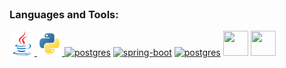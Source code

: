<br>
<h3 align="left">Languages and Tools:</h3>
<p align="left">
<a href="https://www.java.com" target="_blank" rel="noreferrer"> <img src="https://raw.githubusercontent.com/devicons/devicon/master/icons/java/java-original.svg" alt="java" width="40" height="40"/> </a>
<a href="https://www.python.org" target="_blank" rel="noreferrer"> <img src="https://raw.githubusercontent.com/devicons/devicon/master/icons/python/python-original.svg" alt="python" width="40" height="40"/> </a>
<a href="https://devicon.dev/" target="_blank" rel="noreferrer"> <img src="https://cdn.jsdelivr.net/gh/devicons/devicon@latest/icons/postgresql/postgresql-original.svg" alt="postgres" width="40" height="40"/></a> 
<a href="https://devicon.dev/" target="_blank" rel="noreferrer"> <img src="https://cdn.jsdelivr.net/gh/devicons/devicon@latest/icons/spring/spring-original.svg"  alt="spring-boot" width="40" height="40"/></a> 
<a href="https://devicon.dev/" target="_blank" rel="noreferrer"><img src="https://cdn.jsdelivr.net/gh/devicons/devicon@latest/icons/postman/postman-original.svg"  alt="postgres" width="40" height="40"/></a> 
<a href="https://devicon.dev/" target="_blank" rel="noreferrer"><img src="https://cdn.jsdelivr.net/gh/devicons/devicon@latest/icons/bitbucket/bitbucket-original-wordmark.svg" width="40" height="40"/></a> 
 <a href="https://devicon.dev/" target="_blank" rel="noreferrer"> <img src="https://cdn.jsdelivr.net/gh/devicons/devicon@latest/icons/git/git-original.svg" width="40" height="40"/></a> 
     
            
               
</p><br>
